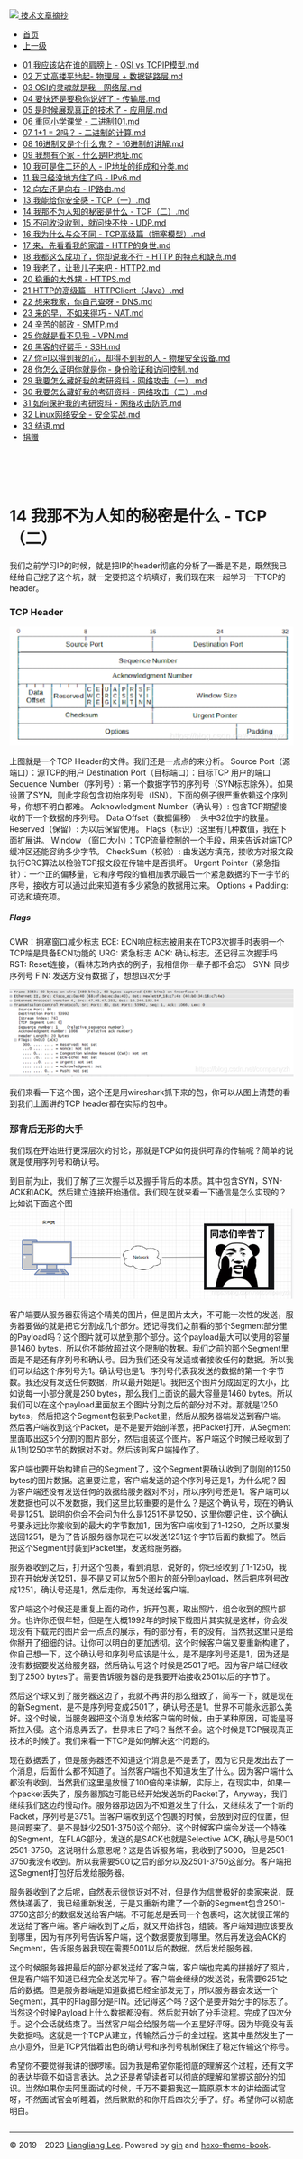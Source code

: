 <!DOCTYPE html>

<html xmlns="http://www.w3.org/1999/xhtml">
<head>
<head>
<meta content="text/html; charset=utf-8" http-equiv="Content-Type"/>
<meta content="width=device-width, initial-scale=1, maximum-scale=1.0, user-scalable=no" name="viewport"/>
<meta content="zh-cn" http-equiv="content-language"/>
<meta content="14 我那不为人知的秘密是什么 - TCP（二）" name="description"/>
<link href="/static/favicon.png" rel="icon"/>
<title>14 我那不为人知的秘密是什么 - TCP（二） </title>
<link href="/static/index.css" rel="stylesheet"/>
<link href="/static/highlight.min.css" rel="stylesheet"/>
<script src="/static/highlight.min.js"></script>
<meta content="Hexo 4.2.0" name="generator"/>

</head>
<body>
<div class="book-container">
<div class="book-sidebar">
<div class="book-brand">
<a href="/">
<img src="/static/favicon.png"/>
<span>技术文章摘抄</span>
</a>
</div>
<div class="book-menu uncollapsible">
<ul class="uncollapsible">
<li><a class="current-tab" href="/">首页</a></li>
<li><a href="../">上一级</a></li>
</ul>
<ul class="uncollapsible">
<li>
<a class="menu-item" href="/%e4%b8%93%e6%a0%8f/%e5%85%a8%e8%a7%a3%e7%bd%91%e7%bb%9c%e5%8d%8f%e8%ae%ae/01%20%e6%88%91%e5%ba%94%e8%af%a5%e7%ab%99%e5%9c%a8%e8%b0%81%e7%9a%84%e8%82%a9%e8%86%80%e4%b8%8a%20-%20OSI%20vs%20TCPIP%e6%a8%a1%e5%9e%8b.md" id="01 我应该站在谁的肩膀上 - OSI vs TCPIP模型.md">01 我应该站在谁的肩膀上 - OSI vs TCPIP模型.md</a>
</li>
<li>
<a class="menu-item" href="/%e4%b8%93%e6%a0%8f/%e5%85%a8%e8%a7%a3%e7%bd%91%e7%bb%9c%e5%8d%8f%e8%ae%ae/02%20%e4%b8%87%e4%b8%88%e9%ab%98%e6%a5%bc%e5%b9%b3%e5%9c%b0%e8%b5%b7-%20%e7%89%a9%e7%90%86%e5%b1%82%20+%20%e6%95%b0%e6%8d%ae%e9%93%be%e8%b7%af%e5%b1%82.md" id="02 万丈高楼平地起- 物理层 + 数据链路层.md">02 万丈高楼平地起- 物理层 + 数据链路层.md</a>
</li>
<li>
<a class="menu-item" href="/%e4%b8%93%e6%a0%8f/%e5%85%a8%e8%a7%a3%e7%bd%91%e7%bb%9c%e5%8d%8f%e8%ae%ae/03%20OSI%e7%9a%84%e7%81%b5%e9%ad%82%e5%b0%b1%e6%98%af%e6%88%91%20-%20%e7%bd%91%e7%bb%9c%e5%b1%82.md" id="03 OSI的灵魂就是我 - 网络层.md">03 OSI的灵魂就是我 - 网络层.md</a>
</li>
<li>
<a class="menu-item" href="/%e4%b8%93%e6%a0%8f/%e5%85%a8%e8%a7%a3%e7%bd%91%e7%bb%9c%e5%8d%8f%e8%ae%ae/04%20%e8%a6%81%e5%bf%ab%e8%bf%98%e6%98%af%e8%a6%81%e7%a8%b3%e4%bd%a0%e8%af%b4%e5%a5%bd%e4%ba%86%20-%20%e4%bc%a0%e8%be%93%e5%b1%82.md" id="04 要快还是要稳你说好了 - 传输层.md">04 要快还是要稳你说好了 - 传输层.md</a>
</li>
<li>
<a class="menu-item" href="/%e4%b8%93%e6%a0%8f/%e5%85%a8%e8%a7%a3%e7%bd%91%e7%bb%9c%e5%8d%8f%e8%ae%ae/05%20%e6%98%af%e6%97%b6%e5%80%99%e5%b1%95%e7%8e%b0%e7%9c%9f%e6%ad%a3%e7%9a%84%e6%8a%80%e6%9c%af%e4%ba%86%20-%20%e5%ba%94%e7%94%a8%e5%b1%82.md" id="05 是时候展现真正的技术了 - 应用层.md">05 是时候展现真正的技术了 - 应用层.md</a>
</li>
<li>
<a class="menu-item" href="/%e4%b8%93%e6%a0%8f/%e5%85%a8%e8%a7%a3%e7%bd%91%e7%bb%9c%e5%8d%8f%e8%ae%ae/06%20%e9%87%8d%e5%9b%9e%e5%b0%8f%e5%ad%a6%e8%af%be%e5%a0%82%20-%20%e4%ba%8c%e8%bf%9b%e5%88%b6101.md" id="06 重回小学课堂 - 二进制101.md">06 重回小学课堂 - 二进制101.md</a>
</li>
<li>
<a class="menu-item" href="/%e4%b8%93%e6%a0%8f/%e5%85%a8%e8%a7%a3%e7%bd%91%e7%bb%9c%e5%8d%8f%e8%ae%ae/07%201+1%20=%202%e5%90%97%ef%bc%9f%20-%20%e4%ba%8c%e8%bf%9b%e5%88%b6%e7%9a%84%e8%ae%a1%e7%ae%97.md" id="07 1+1 = 2吗？ - 二进制的计算.md">07 1+1 = 2吗？ - 二进制的计算.md</a>
</li>
<li>
<a class="menu-item" href="/%e4%b8%93%e6%a0%8f/%e5%85%a8%e8%a7%a3%e7%bd%91%e7%bb%9c%e5%8d%8f%e8%ae%ae/08%2016%e8%bf%9b%e5%88%b6%e5%8f%88%e6%98%af%e4%b8%aa%e4%bb%80%e4%b9%88%e9%ac%bc%ef%bc%9f%20-%2016%e8%bf%9b%e5%88%b6%e7%9a%84%e8%ae%b2%e8%a7%a3.md" id="08 16进制又是个什么鬼？ - 16进制的讲解.md">08 16进制又是个什么鬼？ - 16进制的讲解.md</a>
</li>
<li>
<a class="menu-item" href="/%e4%b8%93%e6%a0%8f/%e5%85%a8%e8%a7%a3%e7%bd%91%e7%bb%9c%e5%8d%8f%e8%ae%ae/09%20%e6%88%91%e6%83%b3%e6%9c%89%e4%b8%aa%e5%ae%b6%20-%20%e4%bb%80%e4%b9%88%e6%98%afIP%e5%9c%b0%e5%9d%80.md" id="09 我想有个家 - 什么是IP地址.md">09 我想有个家 - 什么是IP地址.md</a>
</li>
<li>
<a class="menu-item" href="/%e4%b8%93%e6%a0%8f/%e5%85%a8%e8%a7%a3%e7%bd%91%e7%bb%9c%e5%8d%8f%e8%ae%ae/10%20%e6%88%91%e5%8f%af%e6%98%af%e4%bd%8f%e4%ba%8c%e7%8e%af%e7%9a%84%e4%ba%ba%20-%20IP%e5%9c%b0%e5%9d%80%e7%9a%84%e7%bb%84%e6%88%90%e5%92%8c%e5%88%86%e7%b1%bb.md" id="10 我可是住二环的人 - IP地址的组成和分类.md">10 我可是住二环的人 - IP地址的组成和分类.md</a>
</li>
<li>
<a class="menu-item" href="/%e4%b8%93%e6%a0%8f/%e5%85%a8%e8%a7%a3%e7%bd%91%e7%bb%9c%e5%8d%8f%e8%ae%ae/11%20%e6%88%91%e5%b7%b2%e7%bb%8f%e6%b2%a1%e5%9c%b0%e6%96%b9%e4%bd%8f%e4%ba%86%e5%90%97%20-%20IPv6.md" id="11 我已经没地方住了吗 - IPv6.md">11 我已经没地方住了吗 - IPv6.md</a>
</li>
<li>
<a class="menu-item" href="/%e4%b8%93%e6%a0%8f/%e5%85%a8%e8%a7%a3%e7%bd%91%e7%bb%9c%e5%8d%8f%e8%ae%ae/12%20%e5%90%91%e5%b7%a6%e8%bf%98%e6%98%af%e5%90%91%e5%8f%b3%20-%20IP%e8%b7%af%e7%94%b1.md" id="12 向左还是向右 - IP路由.md">12 向左还是向右 - IP路由.md</a>
</li>
<li>
<a class="menu-item" href="/%e4%b8%93%e6%a0%8f/%e5%85%a8%e8%a7%a3%e7%bd%91%e7%bb%9c%e5%8d%8f%e8%ae%ae/13%20%e6%88%91%e8%83%bd%e7%bb%99%e4%bd%a0%e5%ae%89%e5%85%a8%e6%84%9f%20-%20TCP%ef%bc%88%e4%b8%80%ef%bc%89.md" id="13 我能给你安全感 - TCP（一）.md">13 我能给你安全感 - TCP（一）.md</a>
</li>
<li>
<a class="menu-item" href="/%e4%b8%93%e6%a0%8f/%e5%85%a8%e8%a7%a3%e7%bd%91%e7%bb%9c%e5%8d%8f%e8%ae%ae/14%20%e6%88%91%e9%82%a3%e4%b8%8d%e4%b8%ba%e4%ba%ba%e7%9f%a5%e7%9a%84%e7%a7%98%e5%af%86%e6%98%af%e4%bb%80%e4%b9%88%20-%20TCP%ef%bc%88%e4%ba%8c%ef%bc%89.md" id="14 我那不为人知的秘密是什么 - TCP（二）.md">14 我那不为人知的秘密是什么 - TCP（二）.md</a>
</li>
<li>
<a class="menu-item" href="/%e4%b8%93%e6%a0%8f/%e5%85%a8%e8%a7%a3%e7%bd%91%e7%bb%9c%e5%8d%8f%e8%ae%ae/15%20%e4%b8%8d%e9%97%ae%e6%94%b6%e6%b2%a1%e6%94%b6%e5%88%b0%ef%bc%8c%e5%b0%b1%e9%97%ae%e5%bf%ab%e4%b8%8d%e5%bf%ab%20-%20UDP.md" id="15 不问收没收到，就问快不快 - UDP.md">15 不问收没收到，就问快不快 - UDP.md</a>
</li>
<li>
<a class="menu-item" href="/%e4%b8%93%e6%a0%8f/%e5%85%a8%e8%a7%a3%e7%bd%91%e7%bb%9c%e5%8d%8f%e8%ae%ae/16%20%e6%88%91%e4%b8%ba%e4%bb%80%e4%b9%88%e4%b8%8e%e4%bc%97%e4%b8%8d%e5%90%8c%20-%20TCP%e9%ab%98%e7%ba%a7%e7%af%87%ef%bc%88%e6%8b%a5%e5%a1%9e%e6%a8%a1%e5%9e%8b%ef%bc%89.md" id="16 我为什么与众不同 - TCP高级篇（拥塞模型）.md">16 我为什么与众不同 - TCP高级篇（拥塞模型）.md</a>
</li>
<li>
<a class="menu-item" href="/%e4%b8%93%e6%a0%8f/%e5%85%a8%e8%a7%a3%e7%bd%91%e7%bb%9c%e5%8d%8f%e8%ae%ae/17%20%e6%9d%a5%ef%bc%8c%e5%85%88%e7%9c%8b%e7%9c%8b%e6%88%91%e7%9a%84%e5%ae%b6%e8%b0%b1%20-%20HTTP%e7%9a%84%e8%ba%ab%e4%b8%96.md" id="17 来，先看看我的家谱 - HTTP的身世.md">17 来，先看看我的家谱 - HTTP的身世.md</a>
</li>
<li>
<a class="menu-item" href="/%e4%b8%93%e6%a0%8f/%e5%85%a8%e8%a7%a3%e7%bd%91%e7%bb%9c%e5%8d%8f%e8%ae%ae/18%20%e6%88%91%e9%83%bd%e8%bf%99%e4%b9%88%e6%88%90%e5%8a%9f%e4%ba%86%ef%bc%8c%e4%bd%a0%e5%8d%b4%e8%af%b4%e6%88%91%e4%b8%8d%e8%a1%8c%20-%20HTTP%20%e7%9a%84%e7%89%b9%e7%82%b9%e5%92%8c%e7%bc%ba%e7%82%b9.md" id="18 我都这么成功了，你却说我不行 - HTTP 的特点和缺点.md">18 我都这么成功了，你却说我不行 - HTTP 的特点和缺点.md</a>
</li>
<li>
<a class="menu-item" href="/%e4%b8%93%e6%a0%8f/%e5%85%a8%e8%a7%a3%e7%bd%91%e7%bb%9c%e5%8d%8f%e8%ae%ae/19%20%e6%88%91%e8%80%81%e4%ba%86%ef%bc%8c%e8%ae%a9%e6%88%91%e5%84%bf%e5%ad%90%e6%9d%a5%e5%90%a7%20-%20HTTP2.md" id="19 我老了，让我儿子来吧 - HTTP2.md">19 我老了，让我儿子来吧 - HTTP2.md</a>
</li>
<li>
<a class="menu-item" href="/%e4%b8%93%e6%a0%8f/%e5%85%a8%e8%a7%a3%e7%bd%91%e7%bb%9c%e5%8d%8f%e8%ae%ae/20%20%e7%a8%b3%e9%87%8d%e7%9a%84%e5%a4%a7%e5%a4%96%e7%94%a5%20-%20HTTPS.md" id="20 稳重的大外甥 - HTTPS.md">20 稳重的大外甥 - HTTPS.md</a>
</li>
<li>
<a class="menu-item" href="/%e4%b8%93%e6%a0%8f/%e5%85%a8%e8%a7%a3%e7%bd%91%e7%bb%9c%e5%8d%8f%e8%ae%ae/21%20HTTP%e7%9a%84%e9%ab%98%e7%ba%a7%e7%af%87%20-%20HTTPClient%ef%bc%88Java%ef%bc%89.md" id="21 HTTP的高级篇 - HTTPClient（Java）.md">21 HTTP的高级篇 - HTTPClient（Java）.md</a>
</li>
<li>
<a class="menu-item" href="/%e4%b8%93%e6%a0%8f/%e5%85%a8%e8%a7%a3%e7%bd%91%e7%bb%9c%e5%8d%8f%e8%ae%ae/22%20%e6%83%b3%e6%9d%a5%e6%88%91%e5%ae%b6%ef%bc%8c%e4%bd%a0%e8%87%aa%e5%b7%b1%e6%9f%a5%e5%91%80%20-%20DNS.md" id="22 想来我家，你自己查呀 - DNS.md">22 想来我家，你自己查呀 - DNS.md</a>
</li>
<li>
<a class="menu-item" href="/%e4%b8%93%e6%a0%8f/%e5%85%a8%e8%a7%a3%e7%bd%91%e7%bb%9c%e5%8d%8f%e8%ae%ae/23%20%e6%9d%a5%e7%9a%84%e6%97%a9%ef%bc%8c%e4%b8%8d%e5%a6%82%e6%9d%a5%e5%be%97%e5%b7%a7%20-%20NAT.md" id="23 来的早，不如来得巧 - NAT.md">23 来的早，不如来得巧 - NAT.md</a>
</li>
<li>
<a class="menu-item" href="/%e4%b8%93%e6%a0%8f/%e5%85%a8%e8%a7%a3%e7%bd%91%e7%bb%9c%e5%8d%8f%e8%ae%ae/24%20%e8%be%9b%e8%8b%a6%e7%9a%84%e9%82%ae%e6%94%bf%20-%20SMTP.md" id="24 辛苦的邮政 - SMTP.md">24 辛苦的邮政 - SMTP.md</a>
</li>
<li>
<a class="menu-item" href="/%e4%b8%93%e6%a0%8f/%e5%85%a8%e8%a7%a3%e7%bd%91%e7%bb%9c%e5%8d%8f%e8%ae%ae/25%20%e4%bd%a0%e5%b0%b1%e6%98%af%e7%9c%8b%e4%b8%8d%e8%a7%81%e6%88%91%20-%20VPN.md" id="25 你就是看不见我 - VPN.md">25 你就是看不见我 - VPN.md</a>
</li>
<li>
<a class="menu-item" href="/%e4%b8%93%e6%a0%8f/%e5%85%a8%e8%a7%a3%e7%bd%91%e7%bb%9c%e5%8d%8f%e8%ae%ae/26%20%e9%bb%91%e5%ae%a2%e7%9a%84%e5%a5%bd%e5%b8%ae%e6%89%8b%20-%20SSH.md" id="26 黑客的好帮手 - SSH.md">26 黑客的好帮手 - SSH.md</a>
</li>
<li>
<a class="menu-item" href="/%e4%b8%93%e6%a0%8f/%e5%85%a8%e8%a7%a3%e7%bd%91%e7%bb%9c%e5%8d%8f%e8%ae%ae/27%20%e4%bd%a0%e5%8f%af%e4%bb%a5%e5%be%97%e5%88%b0%e6%88%91%e7%9a%84%e5%bf%83%ef%bc%8c%e5%8d%b4%e5%be%97%e4%b8%8d%e5%88%b0%e6%88%91%e7%9a%84%e4%ba%ba%20-%20%e7%89%a9%e7%90%86%e5%ae%89%e5%85%a8%e8%ae%be%e5%a4%87.md" id="27 你可以得到我的心，却得不到我的人 - 物理安全设备.md">27 你可以得到我的心，却得不到我的人 - 物理安全设备.md</a>
</li>
<li>
<a class="menu-item" href="/%e4%b8%93%e6%a0%8f/%e5%85%a8%e8%a7%a3%e7%bd%91%e7%bb%9c%e5%8d%8f%e8%ae%ae/28%20%e4%bd%a0%e6%80%8e%e4%b9%88%e8%af%81%e6%98%8e%e4%bd%a0%e5%b0%b1%e6%98%af%e4%bd%a0%20-%20%e8%ba%ab%e4%bb%bd%e9%aa%8c%e8%af%81%e5%92%8c%e8%ae%bf%e9%97%ae%e6%8e%a7%e5%88%b6.md" id="28 你怎么证明你就是你 - 身份验证和访问控制.md">28 你怎么证明你就是你 - 身份验证和访问控制.md</a>
</li>
<li>
<a class="menu-item" href="/%e4%b8%93%e6%a0%8f/%e5%85%a8%e8%a7%a3%e7%bd%91%e7%bb%9c%e5%8d%8f%e8%ae%ae/29%20%e6%88%91%e8%a6%81%e6%80%8e%e4%b9%88%e8%97%8f%e5%a5%bd%e6%88%91%e7%9a%84%e8%80%83%e7%a0%94%e8%b5%84%e6%96%99%20-%20%e7%bd%91%e7%bb%9c%e6%94%bb%e5%87%bb%ef%bc%88%e4%b8%80%ef%bc%89.md" id="29 我要怎么藏好我的考研资料 - 网络攻击（一）.md">29 我要怎么藏好我的考研资料 - 网络攻击（一）.md</a>
</li>
<li>
<a class="menu-item" href="/%e4%b8%93%e6%a0%8f/%e5%85%a8%e8%a7%a3%e7%bd%91%e7%bb%9c%e5%8d%8f%e8%ae%ae/30%20%e6%88%91%e8%a6%81%e6%80%8e%e4%b9%88%e8%97%8f%e5%a5%bd%e6%88%91%e7%9a%84%e8%80%83%e7%a0%94%e8%b5%84%e6%96%99%20-%20%e7%bd%91%e7%bb%9c%e6%94%bb%e5%87%bb%ef%bc%88%e4%ba%8c%ef%bc%89.md" id="30 我要怎么藏好我的考研资料 - 网络攻击（二）.md">30 我要怎么藏好我的考研资料 - 网络攻击（二）.md</a>
</li>
<li>
<a class="menu-item" href="/%e4%b8%93%e6%a0%8f/%e5%85%a8%e8%a7%a3%e7%bd%91%e7%bb%9c%e5%8d%8f%e8%ae%ae/31%20%e5%a6%82%e4%bd%95%e4%bf%9d%e6%8a%a4%e6%88%91%e7%9a%84%e8%80%83%e7%a0%94%e8%b5%84%e6%96%99%20-%20%e7%bd%91%e7%bb%9c%e6%94%bb%e5%87%bb%e9%98%b2%e8%8c%83.md" id="31 如何保护我的考研资料 - 网络攻击防范.md">31 如何保护我的考研资料 - 网络攻击防范.md</a>
</li>
<li>
<a class="menu-item" href="/%e4%b8%93%e6%a0%8f/%e5%85%a8%e8%a7%a3%e7%bd%91%e7%bb%9c%e5%8d%8f%e8%ae%ae/32%20Linux%e7%bd%91%e7%bb%9c%e5%ae%89%e5%85%a8%20-%20%e5%ae%89%e5%85%a8%e5%ae%9e%e6%88%98.md" id="32 Linux网络安全 - 安全实战.md">32 Linux网络安全 - 安全实战.md</a>
</li>
<li>
<a class="menu-item" href="/%e4%b8%93%e6%a0%8f/%e5%85%a8%e8%a7%a3%e7%bd%91%e7%bb%9c%e5%8d%8f%e8%ae%ae/33%20%e7%bb%93%e8%af%ad.md" id="33 结语.md">33 结语.md</a>
</li>
<li><a href="/assets/捐赠.md">捐赠</a></li>
</ul>
</div>
</div>
<div class="sidebar-toggle" onclick="sidebar_toggle()" onmouseleave="remove_inner()" onmouseover="add_inner()">
<div class="sidebar-toggle-inner"></div>
</div>
<div class="off-canvas-content">
<div class="columns">
<div class="column col-12 col-lg-12">
<div class="book-navbar">
<header class="navbar">
<section class="navbar-section">
<a onclick="open_sidebar()">
<i class="icon icon-menu"></i>
</a>
</section>
</header>
</div>
<div class="book-content" style="max-width: 960px; margin: 0 auto;
    overflow-x: auto;
    overflow-y: hidden;">
<div class="book-post">

<p align="center" id="tip"></p>
<h1 class="title" data-id="14 我那不为人知的秘密是什么 - TCP（二）" id="title">14 我那不为人知的秘密是什么 - TCP（二）</h1>
<div><p>我们之前学习IP的时候，就是把IP的header彻底的分析了一番是不是，既然我已经给自己挖了这个坑，就一定要把这个坑填好，我们现在来一起学习一下TCP的header。</p>
<h3 id="tcp-header">TCP Header</h3>
<p><img alt="在这里插入图片描述" src="assets/20210205165519703.png"/></p>
<p>上图就是一个TCP Header的文件。我们还是一点点的来分析。 Source Port（源端口）：源TCP的用户 Destination Port（目标端口）：目标TCP 用户的端口 Sequence Number（序列号）: 第一个数据字节的序列号（SYN标志除外）。如果设置了SYN，则此字段包含初始序列号（ISN）。下面的例子很严重依赖这个序列号，你想不明白都难。 Acknowledgment Number（确认号）: 包含TCP期望接收的下一个数据的序列号。 Data Offset（数据偏移）: 头中32位字的数量。 Reserved（保留）: 为以后保留使用。 Flags（标识）:这里有几种数值，我在下面扩展讲。 Window （窗口大小）：TCP流量控制的一个手段，用来告诉对端TCP缓冲区还能容纳多少字节。 CheckSum（校验）: 由发送方填充，接收方对报文段执行CRC算法以检验TCP报文段在传输中是否损坏。 Urgent Pointer（紧急指针）：一个正的偏移量，它和序号段的值相加表示最后一个紧急数据的下一字节的序号，接收方可以通过此来知道有多少紧急的数据用过来。 Options + Padding:可选和填充项。</p>
<h5 id="flags">Flags</h5>
<p>CWR：拥塞窗口减少标志 ECE: ECN响应标志被用来在TCP3次握手时表明一个TCP端是具备ECN功能的 URG: 紧急标志 ACK: 确认标志，还记得三次握手吗 RST: Reset连接，（看林志玲内衣的例子，我相信你一辈子都不会忘） SYN: 同步序列号 FIN: 发送方没有数据了，想想四次分手</p>
<p><img alt="在这里插入图片描述" src="assets/2021020516572098.png"/></p>
<p>我们来看一下这个图，这个还是用wireshark抓下来的包，你可以从图上清楚的看到我们上面讲的TCP header都在实际的包中。</p>
<h3 id="那背后无形的大手">那背后无形的大手</h3>
<p>我们现在开始进行更深层次的讨论，那就是TCP如何提供可靠的传输呢？简单的说就是使用序列号和确认号。</p>
<p>到目前为止，我们了解了三次握手以及握手背后的本质。其中包含SYN，SYN-ACK和ACK。然后建立连接开始通信。我们现在就来看一下通信是怎么实现的？比如说下面这个图 <img alt="在这里插入图片描述" src="assets/20210205165738997.png"/></p>
<p>客户端要从服务器获得这个精美的图片，但是图片太大，不可能一次性的发送，服务器要做的就是把它分割成几个部分。还记得我们之前看的那个Segment部分里的Payload吗？这个图片就可以放到那个部分。这个payload最大可以使用的容量是1460 bytes，所以你不能放超过这个限制的数据。我们之前的那个Segment里面是不是还有序列号和确认号。因为我们还没有发送或者接收任何的数据。所以我们可以给这个序列号为1。确认号也是1。序列号代表我发送的数据的第一个字节数。我还没有发送任何数据，所以最开始是1。我把这个图片分成固定的大小，比如说每一小部分就是250 bytes，那么我们上面说的最大容量是1460 bytes。所以我们可以在这个payload里面放五个图片分割之后的部分对不对。那就是1250 bytes，然后把这个Segment包装到Packet里，然后从服务器端发送到客户端。 然后客户端收到这个Packet，是不是要开始剖洋葱，把Packet打开，从Segment里面取出这5个分割的图片部分，然后组装这个图片。客户端这个时候已经收到了从1到1250字节的数据对不对。然后该到客户端操作了。</p>
<p>客户端也要开始构建自己的Segment了，这个Segment要确认收到了刚刚的1250 bytes的图片数据。这里要注意，客户端发送的这个序列号还是1，为什么呢？因为客户端还没有发送任何的数据给服务器对不对，所以序列号还是1。客户端可以发数据也可以不发数据，我们这里比较重要的是什么？是这个确认号，现在的确认号是1251。聪明的你会不会问为什么是1251不是1250，这里你要记住，这个确认号要永远比你接收到的最大的字节数加1，因为客户端收到了1-1250，之所以要发送回1251，是为了告诉服务器你现在可以发送1251这个字节后面的数据了。然后把这个Segment封装到Packet里，发送给服务器。</p>
<p>服务器收到之后，打开这个包裹，看到消息，说好的，你已经收到了1-1250，我现在开始发送1251，是不是又可以放5个图片的部分到payload，然后把序列号改成1251，确认号还是1，然后走你，再发送给客户端。</p>
<p>客户端这个时候还是重复上面的动作，拆开包裹，取出照片，组合收到的照片部分。也许你还很年轻，但是在大概1992年的时候下载图片其实就是这样，你会发现没有下载完的图片会一点点的展示，有的部分有，有的没有。当然我这里只是给你掰开了细细的讲。让你可以明白的更加透彻。这个时候客户端又要重新构建了，你自己想一下，这个确认号和序列号应该是什么，是不是序列号还是1，因为还是没有数据要发送给服务器，然后确认号这个时候是2501了吧。因为客户端已经收到了2500 bytes了。需要告诉服务器的是我要开始接收2501以后的字节了。</p>
<p>然后这个球又到了服务器这边了，我就不再讲的那么细致了，简写一下，就是现在的新Segment，是不是序列号变成2501了，确认号还是1。世界不可能永远那么美好。这个时候，当服务器把这个消息发给客户端的时候，由于某种原因，可能是哥斯拉入侵。这个消息弄丢了。世界末日了吗？当然不会。这个时候是TCP展现真正技术的时候了。我们来看一下TCP是如何解决这个问题的。</p>
<p>现在数据丢了，但是服务器还不知道这个消息是不是丢了，因为它只是发出去了一个消息，后面什么都不知道了。当然客户端也不知道发生了什么。因为客户端什么都没有收到。当然我们这里是放慢了100倍的来讲解，实际上，在现实中，如果一个packet丢失了，服务器那边可能已经开始发送新的Packet了，Anyway，我们继续我们这边的慢动作。服务器那边因为不知道发生了什么，又继续发了一个新的Packet，序列号是3751。当客户端收到这个包裹的时候，会放到对应的位置，但是问题来了。是不是缺少2501-3750这个部分。这个时候客户端会发送一个特殊的Segment，在FLAG部分，发送的是SACK也就是Selective ACK, 确认号是5001 2501-3750。这说明什么意思呢？这是告诉服务端，我收到了5000，但是2501-3750我没有收到。所以我需要5001之后的部分以及2501-3750这部分。客户端把这Segment打包好后发给服务器。</p>
<p>服务器收到了之后呢，自然表示很惊讶对不对，但是作为信誉极好的卖家来说，既然快递丢了，我已经重新发送，于是又重新构建了一个新的Segment包含2501-3750这部分的数据发送给客户端。不可能总是丢同一个包裹吗，这次就很正常的发送给了客户端。客户端收到了之后，就又开始拆包，组装。客户端知道应该要放到哪里，因为有序列号告诉客户端，这个数据要放到哪里。然后再发送会ACK的Segment，告诉服务器我现在需要5001以后的数据。然后发给服务器。</p>
<p>这个时候服务器把最后的部分都发送给了客户端，客户端也完美的拼接好了照片，但是客户端不知道已经完全发送完毕了。客户端会继续的发送说，我需要6251之后的数据。但是服务器端是知道数据已经全部发完了，所以服务器会发送一个Segment，其中的Flag部分是FIN。还记得这个吗？这个是要开始分手的标志了。当然这个时候Payload上什么数据都没有。然后就开始了分手流程。完成了四次分手。这个会话就结束了。当然客户端会给服务端一个五星好评呀。因为毕竟没有丢失数据吗。这就是一个TCP从建立，传输然后分手的全过程。这其中虽然发生了一点小意外，但是TCP凭借着出色的确认号和序列号机制保住了稳定传输这个称号。</p>
<p>希望你不要觉得我讲的很啰嗦。因为我是希望你能彻底的理解这个过程，还有文字的表达毕竟不如语言表达。总之还是希望读者可以彻底的理解和掌握这部分的知识。当然如果你去阿里面试的时候，千万不要把我这一篇原原本本的讲给面试官呀，不然面试官会听睡着，然后默默的和你开启四次分手了。好。希望你可以彻底明白。</p>
</div>
</div>
<div>
<div id="prePage" style="float: left">
</div>
<div id="nextPage" style="float: right">
</div>
</div>
</div>
</div>
</div>
<div class="copyright">
<hr/>
<p>© 2019 - 2023 <a href="/cdn-cgi/l/email-protection#117d7d7d28252020212651767c70787d3f727e7c" target="_blank">Liangliang Lee</a>.
                    Powered by <a href="https://github.com/gin-gonic/gin" target="_blank">gin</a> and <a href="https://github.com/kaiiiz/hexo-theme-book" target="_blank">hexo-theme-book</a>.</p>
</div>
</div>
<a class="off-canvas-overlay" onclick="hide_canvas()"></a>
</div>
<script>(function(){function c(){var b=a.contentDocument||a.contentWindow.document;if(b){var d=b.createElement('script');d.innerHTML="window.__CF$cv$params={r:'8f0c41ae9b718585',t:'MTczMzk5MTIyMS4wMDAwMDA='};var a=document.createElement('script');a.nonce='';a.src='/cdn-cgi/challenge-platform/scripts/jsd/main.js';document.getElementsByTagName('head')[0].appendChild(a);";b.getElementsByTagName('head')[0].appendChild(d)}}if(document.body){var a=document.createElement('iframe');a.height=1;a.width=1;a.style.position='absolute';a.style.top=0;a.style.left=0;a.style.border='none';a.style.visibility='hidden';document.body.appendChild(a);if('loading'!==document.readyState)c();else if(window.addEventListener)document.addEventListener('DOMContentLoaded',c);else{var e=document.onreadystatechange||function(){};document.onreadystatechange=function(b){e(b);'loading'!==document.readyState&&(document.onreadystatechange=e,c())}}}})();</script></body>

<script src="/static/index.js"></script>
</head></html>